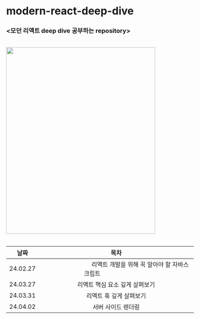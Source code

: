 # modern-react-deep-dive

### <모던 리액트 deep dive 공부하는 repository>

<br />

<img src="https://github.com/yookeunbyul/modern-react-deep-dive/assets/91243651/38d272e9-6a8e-41eb-9314-cb6090ab0814" width="400" height="500"/>

<br />
<br />

| 날짜     |                                                                                                                                                                                                         목차                                                                                                                                                                                                         |
| -------- | :------------------------------------------------------------------------------------------------------------------------------------------------------------------------------------------------------------------------------------------------------------------------------------------------------------------------------------------------------------------------------------------------------------------: |
| 24.02.27 | &nbsp;&nbsp;&nbsp;&nbsp;&nbsp;&nbsp;&nbsp;&nbsp;&nbsp;&nbsp;&nbsp;&nbsp;&nbsp;&nbsp;&nbsp;&nbsp;&nbsp;&nbsp;&nbsp;&nbsp;&nbsp;&nbsp;&nbsp;&nbsp;&nbsp;&nbsp;&nbsp;&nbsp;&nbsp;&nbsp;리액트 개발을 위해 꼭 알아야 할 자바스크립트&nbsp;&nbsp;&nbsp;&nbsp;&nbsp;&nbsp;&nbsp;&nbsp;&nbsp;&nbsp;&nbsp;&nbsp;&nbsp;&nbsp;&nbsp;&nbsp;&nbsp;&nbsp;&nbsp;&nbsp;&nbsp;&nbsp;&nbsp;&nbsp;&nbsp;&nbsp;&nbsp;&nbsp;&nbsp;&nbsp; |
| 24.03.27 |                                                                                                                                                                                            리액트 핵심 요소 깊게 살펴보기                                                                                                                                                                                            |
| 24.03.31 |                                                                                                                                                                                               리액트 훅 깊게 살펴보기                                                                                                                                                                                                |
| 24.04.02 |                                                                                                                                                                                                  서버 사이드 렌더링                                                                                                                                                                                                  |
